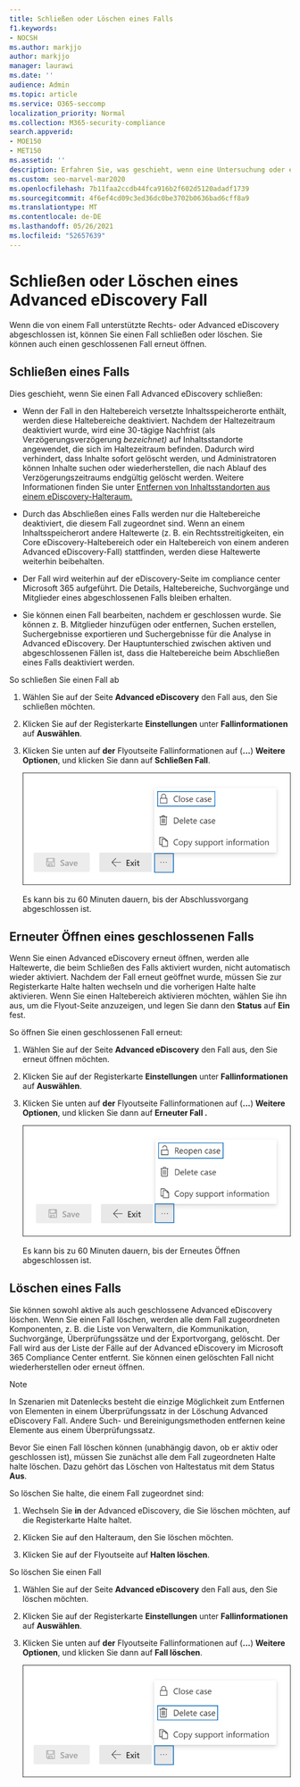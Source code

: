 ```yaml
---
title: Schließen oder Löschen eines Falls
f1.keywords:
- NOCSH
ms.author: markjjo
author: markjjo
manager: laurawi
ms.date: ''
audience: Admin
ms.topic: article
ms.service: O365-seccomp
localization_priority: Normal
ms.collection: M365-security-compliance
search.appverid:
- MOE150
- MET150
ms.assetid: ''
description: Erfahren Sie, was geschieht, wenn eine Untersuchung oder ein von einem Fall Advanced eDiscovery Fall geschlossen oder gelöscht wird.
ms.custom: seo-marvel-mar2020
ms.openlocfilehash: 7b11faa2ccdb44fca916b2f602d5120adadf1739
ms.sourcegitcommit: 4f6ef4cd09c3ed36dc0be3702b0636bad6cff8a9
ms.translationtype: MT
ms.contentlocale: de-DE
ms.lasthandoff: 05/26/2021
ms.locfileid: "52657639"
---
```

# <a name="close-or-delete-an-advanced-ediscovery-case"></a>Schließen oder Löschen eines Advanced eDiscovery Fall

Wenn die von einem Fall unterstützte Rechts- oder Advanced eDiscovery abgeschlossen ist, können Sie einen Fall schließen oder löschen. Sie können auch einen geschlossenen Fall erneut öffnen.

## <a name="close-a-case"></a>Schließen eines Falls

Dies geschieht, wenn Sie einen Fall Advanced eDiscovery schließen:

- Wenn der Fall in den Haltebereich versetzte Inhaltsspeicherorte enthält, werden diese Haltebereiche deaktiviert. Nachdem der Haltezeitraum deaktiviert wurde, wird eine 30-tägige Nachfrist (als Verzögerungsverzögerung *bezeichnet)* auf Inhaltsstandorte angewendet, die sich im Haltezeitraum befinden. Dadurch wird verhindert, dass Inhalte sofort gelöscht werden, und Administratoren können Inhalte suchen oder wiederherstellen, die nach Ablauf des Verzögerungszeitraums endgültig gelöscht werden. Weitere Informationen finden Sie unter [Entfernen von Inhaltsstandorten aus einem eDiscovery-Halteraum.](create-ediscovery-holds.md#removing-content-locations-from-an-ediscovery-hold)

- Durch das Abschließen eines Falls werden nur die Haltebereiche deaktiviert, die diesem Fall zugeordnet sind. Wenn an einem Inhaltsspeicherort andere Haltewerte (z. B. ein Rechtsstreitigkeiten, ein Core eDiscovery-Haltebereich oder ein Haltebereich von einem anderen Advanced eDiscovery-Fall) stattfinden, werden diese Haltewerte weiterhin beibehalten.

- Der Fall wird weiterhin auf der eDiscovery-Seite im compliance center Microsoft 365 aufgeführt. Die Details, Haltebereiche, Suchvorgänge und Mitglieder eines abgeschlossenen Falls bleiben erhalten.

- Sie können einen Fall bearbeiten, nachdem er geschlossen wurde. Sie können z. B. Mitglieder hinzufügen oder entfernen, Suchen erstellen, Suchergebnisse exportieren und Suchergebnisse für die Analyse in Advanced eDiscovery. Der Hauptunterschied zwischen aktiven und abgeschlossenen Fällen ist, dass die Haltebereiche beim Abschließen eines Falls deaktiviert werden.

So schließen Sie einen Fall ab

1. Wählen Sie auf der Seite **Advanced eDiscovery** den Fall aus, den Sie schließen möchten.

2. Klicken Sie auf der Registerkarte **Einstellungen** unter **Fallinformationen** auf **Auswählen**.

3. Klicken Sie unten auf **der** Flyoutseite Fallinformationen auf (**...**) **Weitere Optionen**, und klicken Sie dann auf **Schließen Fall**.

   ![Option im Menü Weitere Optionen zum Schließen eines Advanced eDiscovery Fall](..\Media\CloseAdvancedeDiscoveryCase.png)

   Es kann bis zu 60 Minuten dauern, bis der Abschlussvorgang abgeschlossen ist.

## <a name="reopen-a-closed-case"></a>Erneuter Öffnen eines geschlossenen Falls

Wenn Sie einen Advanced eDiscovery erneut öffnen, werden alle Haltewerte, die beim Schließen des Falls aktiviert wurden, nicht automatisch wieder aktiviert. Nachdem der Fall erneut geöffnet wurde, müssen  Sie zur Registerkarte Halte halten wechseln und die vorherigen Halte halte aktivieren. Wenn Sie einen Haltebereich aktivieren möchten, wählen Sie ihn aus, um die Flyout-Seite anzuzeigen, und legen Sie dann den **Status** auf **Ein** fest.

So öffnen Sie einen geschlossenen Fall erneut:

1. Wählen Sie auf der Seite **Advanced eDiscovery** den Fall aus, den Sie erneut öffnen möchten.

2. Klicken Sie auf der Registerkarte **Einstellungen** unter **Fallinformationen** auf **Auswählen**.

3. Klicken Sie unten auf **der** Flyoutseite Fallinformationen auf (**...**) **Weitere Optionen**, und klicken Sie dann auf **Erneuter Fall .**

   ![Option im Menü Weitere Optionen zum erneuten Öffnen eines Advanced eDiscovery Fall](..\Media\ReopenAdvancedeDiscoveryCase.png)

   Es kann bis zu 60 Minuten dauern, bis der Erneutes Öffnen abgeschlossen ist.

## <a name="delete-a-case"></a>Löschen eines Falls

Sie können sowohl aktive als auch geschlossene Advanced eDiscovery löschen. Wenn Sie einen Fall löschen, werden alle dem Fall zugeordneten Komponenten, z. B. die Liste von Verwaltern, die Kommunikation, Suchvorgänge, Überprüfungssätze und der Exportvorgang, gelöscht. Der Fall wird aus der Liste  der Fälle auf der Advanced eDiscovery im Microsoft 365 Compliance Center entfernt. Sie können einen gelöschten Fall nicht wiederherstellen oder erneut öffnen.

> [!NOTE]
> In Szenarien mit Datenlecks besteht die einzige Möglichkeit zum Entfernen von Elementen in einem Überprüfungssatz in der Löschung Advanced eDiscovery Fall. Andere Such- und Bereinigungsmethoden entfernen keine Elemente aus einem Überprüfungssatz.

Bevor Sie einen Fall löschen können (unabhängig davon, ob  er aktiv oder geschlossen ist), müssen Sie zunächst alle dem Fall zugeordneten Halte halte löschen. Dazu gehört das Löschen von Haltestatus mit dem Status **Aus**.

So löschen Sie halte, die einem Fall zugeordnet sind:

1. Wechseln Sie **in** der Advanced eDiscovery, die Sie löschen möchten, auf die Registerkarte Halte haltet.

2. Klicken Sie auf den Halteraum, den Sie löschen möchten.

3. Klicken Sie auf der Flyoutseite auf **Halten löschen**.

So löschen Sie einen Fall

1. Wählen Sie auf der Seite **Advanced eDiscovery** den Fall aus, den Sie löschen möchten.

2. Klicken Sie auf der Registerkarte **Einstellungen** unter **Fallinformationen** auf **Auswählen**.

3. Klicken Sie unten auf **der** Flyoutseite Fallinformationen auf (**...**) **Weitere Optionen**, und klicken Sie dann auf **Fall löschen**.

   ![Option im Menü Weitere Optionen zum Löschen eines Advanced eDiscovery Fall](..\Media\DeleteAdvancedeDiscoveryCase.png)
